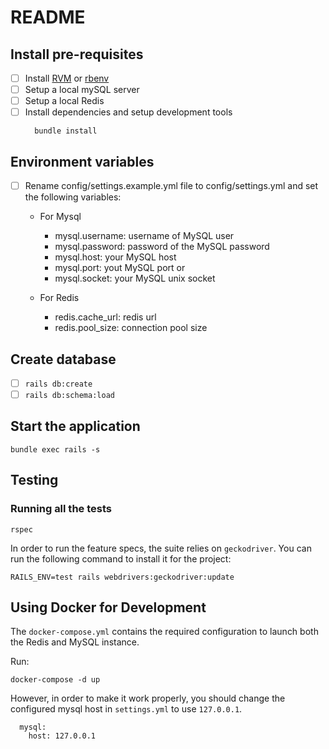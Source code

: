 # README

## Install pre-requisites
- [ ] Install [RVM](https://rvm.io/) or [rbenv](https://github.com/rbenv/rbenv)
- [ ] Setup a local mySQL server
- [ ] Setup a local Redis
- [ ] Install dependencies and setup development tools
  ```
    bundle install
  ```

## Environment variables
- [ ] Rename config/settings.example.yml file to config/settings.yml and set the following variables:

  - For Mysql

    - mysql.username: username of MySQL user
    - mysql.password: password of the MySQL password
    - mysql.host: your MySQL host
    - mysql.port: yout MySQL port
or
    - mysql.socket: your MySQL unix socket

  - For Redis

    - redis.cache_url: redis url 
    - redis.pool_size: connection pool size

## Create database 
- [ ] `rails db:create`
- [ ] `rails db:schema:load`

## Start the application
```
bundle exec rails -s
```

## Testing

### Running all the tests
```
rspec
``` 

In order to run the feature specs, the suite relies on `geckodriver`. You can run the following command to install it for the project:

```
RAILS_ENV=test rails webdrivers:geckodriver:update
```

## Using Docker for Development

The `docker-compose.yml` contains the required configuration to launch both the Redis and MySQL instance.

Run: 
```
docker-compose -d up
```

However, in order to make it work properly, you should change the configured mysql host in `settings.yml` to use `127.0.0.1`.

```
  mysql:
    host: 127.0.0.1
```